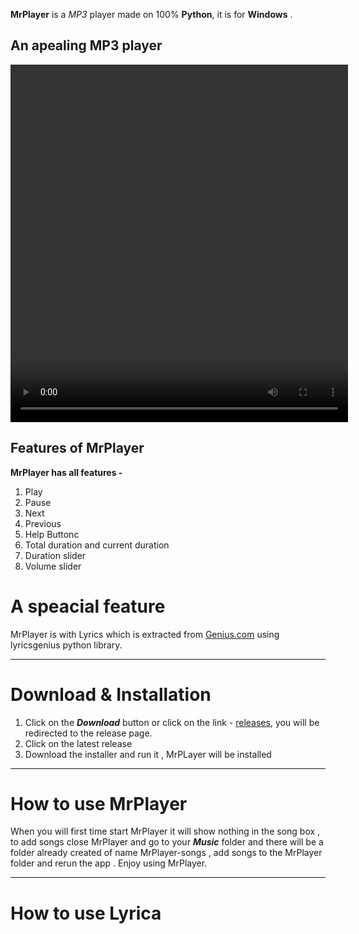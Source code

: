 

**MrPlayer** is a _MP3_ player made on 100% **Python**, it is for **Windows** .

An apealing MP3 player
---
<video width="540" height="572" ><source src="main.mp4" type="video/mp4"></video>

## Features of MrPlayer

**MrPlayer has all features -**

1. Play
2. Pause
3. Next
4. Previous
5. Help Buttonc
6. Total duration and current duration
7. Duration slider
8. Volume slider

# A speacial feature

MrPlayer is with Lyrics which is extracted from [Genius.com](https://Genius.com) using lyricsgenius python library.

---
# Download & Installation
1. Click on the **_Download_** button or click on the link - [releases](https://www.github.com/AkshatChauhan18/Mrplayer/releases), you will be redirected to the release page.
2. Click on the latest release
3. Download the installer and run it , MrPLayer will be installed 

---
# How to use MrPlayer

When you will first time start MrPlayer it will show nothing in the song box ,
to add songs close MrPlayer and go to your ***Music*** folder
and there will be a folder already created of name MrPlayer-songs , add songs
to the MrPlayer folder and rerun the app . Enjoy using MrPlayer. 

---
# How to use Lyrica